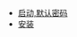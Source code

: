 
- [启动,默认密码](https://blog.csdn.net/neymar_jr/article/details/78970535)
- [安装](https://blog.csdn.net/qq_26848099/article/details/78901240)

